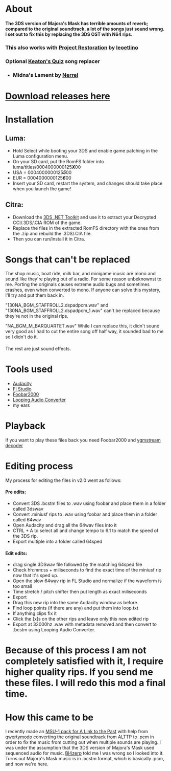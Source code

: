 # About
#### The 3DS version of Majora's Mask has terrible amounts of reverb; compared to the original soundtrack, a lot of the songs just sound wrong. I set out to fix this by replacing the 3DS OST with N64 rips. 
### This also works with [Project Restoration](https://github.com/leoetlino/project-restoration) by [leoetlino](https://github.com/leoetlino)
### Optional [Keaton's Quiz](https://www.youtube.com/watch?v=Gi73mO54SBo) song replacer
* ### Midna's Lament by [Nerrel](https://www.patreon.com/Nerrel)
# [Download releases here](https://github.com/DeathWrench/Majora-s-Mask-N64-OST-to-3DS/releases/)

# Installation

## Luma:
* Hold Select while booting your 3DS and enable game patching in the Luma configuration menu.
* On your SD card, put the RomFS folder into luma/titles/0004000000125***X***00
* USA = 0004000000125***5***00
* EUR = 0004000000125***6***00
* Insert your SD card, restart the system, and changes should take place when you launch the game!

## Citra:
* Download the [3DS .NET Toolkit](https://github.com/evandixon/DotNet3dsToolkit/releases/) and use it to extract your Decrypted CCI/.3DS/.CIA ROM of the game. 
* Replace the files in the extracted RomFS directory with the ones from the .zip and rebuild the .3DS/.CIA file. 
* Then you can run/install it in Citra.

# Songs that can't be replaced 
The shop music, boat ride, milk bar, and minigame music are mono and sound like they're playing out of a radio. For some reason unbeknownst to me. Porting the originals causes extreme audio bugs and sometimes crashes, even when converted to mono.
If anyone can solve this mystery, I'll try and put them back in.

"130NA_BGM_STAFFROLL2.dspadpcm.wav" and "130NA_BGM_STAFFROLL2.dspadpcm_1.wav" can't be replaced because they're not in the original rips.

"NA_BGM_M_BARQUARTET.wav" While I can replace this, it didn't sound very good as I had to cut the entire song off half way, it sounded bad to me so I didn't do it.
####
The rest are just sound effects.

# Tools used
* [Audacity](https://www.audacityteam.org)
* [Fl Studio](https://www.image-line.com/flstudio)
* [Foobar2000](https://www.foobar2000.org)
* [Looping Audio Converter](https://github.com/libertyernie/LoopingAudioConverter/releases)
* my ears

# Playback
If you want to play these files back you need Foobar2000 and [vgmstream decoder](https://www.foobar2000.org/components/view/foo_input_vgmstream)

# Editing process
My process for editing the files in v2.0 went as follows:
#### Pre edits:
* Convert 3DS .bcstm files to .wav using foobar and place them in a folder called 3dswav
* Convert .miniusf rips to .wav using foobar and place them in a folder called 64wav
* Open Audacity and drag all the 64wav files into it
* CTRL + A to select all and change tempo to 6.1 to match the speed of the 3DS rip.
* Export multiple into a folder called 64sped
#### Edit edits:
* drag single 3DSwav file followed by the matching 64sped file
* Check hh:mm:ss + miliseconds to find the exact time of the miniusf rip now that it's sped up.
* Open the slow 64wav rip in FL Studio and normalize if the waveform is too small
* Time stretch / pitch shifter then put length as exact miliseconds
* Export
* Drag this new rip into the same Audacity window as before.
* Find loop points (if there are any) and put them into loop.txt
* If anything clips fix it
* Click the [x]s on the other rips and leave only this new edited rip
* Export at 32000hz .wav with metadata removed and then convert to .bcstm using Looping Audio Converter.
# Because of this process I am not completely satisfied with it, I require higher quality rips. If you send me these files. I will redo this mod a final time.

# How this came to be
I recently made an [MSU-1 pack for A Link to the Past](https://www.zeldix.net/t791-the-legend-of-zelda-a-link-to-the-past) with help from [qwertymodo](https://github.com/qwertymodo) converting the original soundtrack from ALTTP to .pcm in order to fix the music from cutting out when multiple sounds are playing. I was under the assumption that the 3DS version of Majora's Mask used sequenced audio for music. [Bl4zerp](https://github.com/bl4zerp) told me I was wrong so I looked into it. Turns out Majora's Mask music is in .bcstm format, which is basically .pcm, and now we're here.

